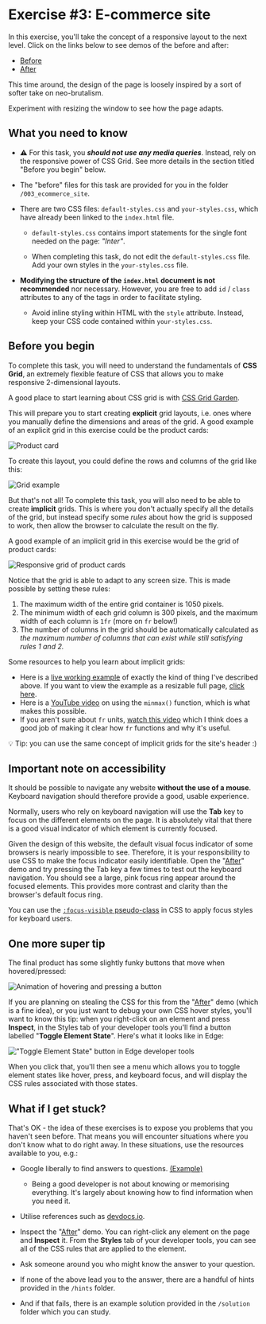 # Exercise #3: E-commerce site

In this exercise, you'll take the concept of a responsive layout to the next level. Click on the links below to see demos of the before and after:

- [Before](https://liam-web-demos.pages.dev/003_ecommerce_site/)
- [After](https://liam-web-demos.pages.dev/003_ecommerce_site/solution/)

This time around, the design of the page is loosely inspired by a sort of softer take on neo-brutalism.

Experiment with resizing the window to see how the page adapts.

## What you need to know

- ⚠️ For this task, you ***should not use any media queries***. Instead, rely on the responsive power of CSS Grid. See more details in the section titled "Before you begin" below.  

- The "before" files for this task are provided for you in the folder `/003_ecommerce_site`.

- There are two CSS files: `default-styles.css` and `your-styles.css`, which have already been linked to the `index.html` file. 

  - `default-styles.css` contains import statements for the single font needed on the page: *"Inter"*.

  - When completing this task, do not edit the `default-styles.css` file. Add your own styles in the `your-styles.css` file.

- **Modifying the structure of the `index.html` document is not recommended** nor necessary. However, you are free to add `id` / `class` attributes to any of the tags in order to facilitate styling.

  - Avoid inline styling within HTML with the `style` attribute. Instead, keep your CSS code contained within `your-styles.css`.

## Before you begin

To complete this task, you will need to understand the fundamentals of **CSS Grid**, an extremely flexible feature of CSS that allows you to make responsive 2-dimensional layouts. 

A good place to start learning about CSS grid is with [CSS Grid Garden](https://cssgridgarden.com/).

This will prepare you to start creating **explicit** grid layouts, i.e. ones where you manually define the dimensions and areas of the grid. A good example of an explicit grid in this exercise could be the product cards:

![Product card](https://gcdnb.pbrd.co/images/B9dTbLzAQVkm.png?o=1)

To create this layout, you could define the rows and columns of the grid like this:

![Grid example](https://gcdnb.pbrd.co/images/9fRhd1TbC276.png?o=1)

But that's not all! To complete this task, you will also need to be able to create **implicit** grids. This is where you don't actually specify all the details of the grid, but instead specify some *rules* about how the grid is supposed to work, then allow the browser to calculate the result on the fly.

A good example of an implicit grid in this exercise would be the grid of product cards:

![Responsive grid of product cards](https://gcdnb.pbrd.co/images/zossXuFWLGrV.gif?o=1)

Notice that the grid is able to adapt to any screen size. This is made possible by setting these rules:
1. The maximum width of the entire grid container is 1050 pixels.
2. The minimum width of each grid column is 300 pixels, and the maximum width of each column is `1fr` (more on `fr` below!)
3. The number of columns in the grid should be automatically calculated as *the maximum number of columns that can exist while still satisfying rules 1 and 2.*

Some resources to help you learn about implicit grids:
- Here is a [live working example](https://gridbyexample.com/examples/example28/) of exactly the kind of thing I've described above. If you want to view the example as a resizable full page, [click here](https://gridbyexample.com/examples/code/example28).
- Here is a [YouTube video](https://www.youtube.com/watch?v=mVQiNpqXov8) on using the `minmax()` function, which is what makes this possible.
- If you aren't sure about `fr` units, [watch this video](https://www.youtube.com/watch?v=ZPtpzuRajzM) which I think does a good job of making it clear how `fr` functions and why it's useful.

💡 Tip: you can use the same concept of implicit grids for the site's header :)

## Important note on accessibility

It should be possible to navigate any website **without the use of a mouse**. Keyboard navigation should therefore provide a good, usable experience. 

Normally, users who rely on keyboard navigation will use the **Tab** key to focus on the different elements on the page. It is absolutely vital that there is a good visual indicator of which element is currently focused. 

Given the design of this website, the default visual focus indicator of some browsers is nearly impossible to see. Therefore, it is your responsibility to use CSS to make the focus indicator easily identifiable. Open the "[After](https://liam-web-demos.pages.dev/003_ecommerce_site/solution/)" demo and try pressing the Tab key a few times to test out the keyboard navigation. You should see a large, pink focus ring appear around the focused elements. This provides more contrast and clarity than the browser's default focus ring.

You can use the [`:focus-visible` pseudo-class](https://devdocs.io/css/:focus-visible) in CSS to apply focus styles for keyboard users.

## One more super tip

The final product has some slightly funky buttons that move when hovered/pressed:

![Animation of hovering and pressing a button](https://gcdnb.pbrd.co/images/nIEXLO8MKXYv.gif?o=1)

If you are planning on stealing the CSS for this from the "[After](https://liam-web-demos.pages.dev/003_ecommerce_site/solution/)" demo (which is a fine idea), or you just want to debug your own CSS hover styles, you'll want to know this tip: when you right-click on an element and press **Inspect**, in the Styles tab of your developer tools you'll find a button labelled "**Toggle Element State**". Here's what it looks like in Edge:

!["Toggle Element State" button in Edge developer tools](https://gcdnb.pbrd.co/images/owjaBoTqAW4y.png?o=1)

When you click that, you'll then see a menu which allows you to toggle element states like hover, press, and keyboard focus, and will display the CSS rules associated with those states.

## What if I get stuck? 

That's OK - the idea of these exercises is to expose you problems that you haven't seen before. That means you will encounter situations where you don't know what to do right away. In these situations, use the resources available to you, e.g.:

- Google liberally to find answers to questions. [(Example)](https://www.google.com/search?q=how+to+underline+text+css&oq=how+to+underline+text+css&gs_lcrp=EgZjaHJvbWUyBggAEEUYOTIMCAEQABgUGIcCGIAEMgcIAhAAGIAEMgcIAxAAGIAEMgcIBBAAGIAEMgcIBRAAGIAEMgcIBhAAGIAEMgcIBxAAGIAEMgYICBBFGDzSAQgxODY3ajBqMagCALACAA&sourceid=chrome&ie=UTF-8)

  -  Being a good developer is not about knowing or memorising everything. It's largely about knowing how to find information when you need it.

- Utilise references such as [devdocs.io](https://devdocs.io/).

- Inspect the "[After](https://liam-web-demos.pages.dev/003_ecommerce_site/solution/)" demo. You can right-click any element on the page and **Inspect** it. From the **Styles** tab of your developer tools, you can see all of the CSS rules that are applied to the element.

- Ask someone around you who might know the answer to your question.

- If none of the above lead you to the answer, there are a handful of hints provided in the `/hints` folder.

- And if that fails, there is an example solution provided in the `/solution` folder which you can study.
